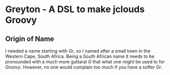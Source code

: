 Greyton - A DSL to make jclouds Groovy
======================================


Origin of Name
--------------

I needed a name starting with *Gr*, so I named after a small town in the Western Cape, South Africa. Being a
South African name it needs to be pronounded with a much more guttaral *G* that what one might be used to for *Groovy*.
However, no one would complain too much if you have a softer *Gr*.
